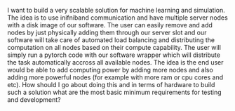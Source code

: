 I want to build a very scalable solution for machine learning and simulation. The idea is to use inifniband communication and have multiple server nodes with a disk image of our software. The user can easily remove and add nodes by just physically adding them through our server slot and our software will take care of automated load balancing and distributing the computation on all nodes based on their compute capability. The user will simply run a pytorch code with our software wrapper which will distribute the task automatically accross all available nodes. The idea is the end user would be able to add computing power by adding more nodes and also adding more powerful nodes (for example with more ram or cpu cores and etc). How should I go about doing this and in terms of hardware to build such a solution what are the most basic minimum requirements for testing and development?

